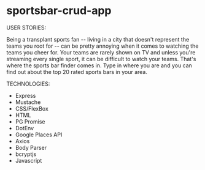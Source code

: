 # sportsbar-crud-app

USER STORIES:

Being a transplant sports fan -- living in a city that doesn't represent the teams you root for -- can be pretty annoying when it comes to watching the teams you cheer for. Your teams are rarely shown on TV and unless you're streaming every single sport, it can be difficult to watch your teams. That's where the sports bar finder comes in. Type in where you are and you can find out about the top 20 rated sports bars in your area. 

TECHNOLOGIES:

* Express
* Mustache
* CSS/FlexBox
* HTML
* PG Promise
* DotEnv
* Google Places API
* Axios
* Body Parser
* bcryptjs
* Javascript


